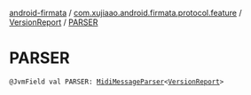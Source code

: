 [android-firmata](../../index.md) / [com.xujiaao.android.firmata.protocol.feature](../index.md) / [VersionReport](index.md) / [PARSER](./-p-a-r-s-e-r.md)

# PARSER

`@JvmField val PARSER: `[`MidiMessageParser`](../../com.xujiaao.android.firmata.protocol/-midi-message-parser/index.md)`<`[`VersionReport`](index.md)`>`